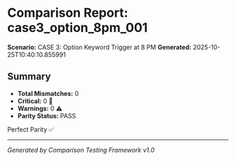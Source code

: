 # Comparison Report: case3_option_8pm_001
**Scenario:** CASE 3: Option Keyword Trigger at 8 PM
**Generated:** 2025-10-25T10:40:10.855991

## Summary
- **Total Mismatches:** 0
- **Critical:** 0 🚨
- **Warnings:** 0 ⚠️
- **Parity Status:** PASS

Perfect Parity ✅

---
*Generated by Comparison Testing Framework v1.0*